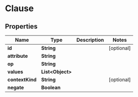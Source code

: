

# Clause


## Properties

| Name | Type | Description | Notes |
|------------ | ------------- | ------------- | -------------|
|**id** | **String** |  |  [optional] |
|**attribute** | **String** |  |  |
|**op** | **String** |  |  |
|**values** | **List&lt;Object&gt;** |  |  |
|**contextKind** | **String** |  |  [optional] |
|**negate** | **Boolean** |  |  |



